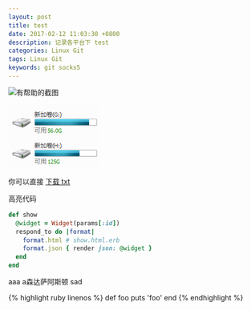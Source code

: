 ```yaml
---
layout: post
title: test
date: 2017-02-12 11:03:30 +0800
description: 记录各平台下 test
categories: Linux Git
tags: Linux Git
keywords: git socks5
---
```



![有帮助的截图](https://www.zybuluo.com/static/img/logo.png)

![截图](/assets/2017-02-12-test/01.png)

你可以直接 [下载 txt](/downloads/2017-02-12-test/abc.txt)


高亮代码

``` ruby
def show
  @widget = Widget(params[:id])
  respond_to do |format|
    format.html # show.html.erb
    format.json { render json: @widget }
  end
end
```


aaa
a森达萨阿斯顿
sad

{% highlight ruby linenos %}
def foo
  puts 'foo'
end
{% endhighlight %}

